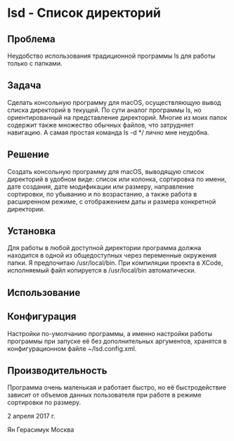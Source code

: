 # lsd - Список директорий

## Проблема
Неудобство использования традиционной программы ls для работы только с папками.

## Задача
Сделать консольную программу для macOS, осуществляющую вывод списка директорий в текущей. По сути аналог программы ls, но ориентированный на представление директорий.
Многие из моих папок содержит также множество обычных файлов, что затрудняет навигацию. А самая простая команда ls -d */ лично мне неудобна.

## Решение
Создать консольную программу для macOS, выводящую список директорий в удобном виде: список или колонка, сортировка по имени, дате создания, дате модификации или размеру, направление сортировки, по убыванию и по возрастанию, а также работа в расширенном режиме, с отображением даты и размера конкретной директории.

## Установка
Для работы в любой доступной директории программа должна находится в одной из общедоступных через переменные окружения папки. Я предпочитаю /usr/local/bin. При компиляции проекта в XCode, исполняемый файл копируется в /usr/local/bin автоматически.

## Использование

## Конфигурация
Настройки по-умолчанию программы, а именно настройки работы программы при запуске её без дополнительных аргументов, хранятся в конфигурационном файле ~/lsd.config.xml.

## Производительность
Программа очень маленькая и работает быстро, но её быстродействие зависит от объемов данных пользователя при работе в режиме сортировки по размеру.

2 апреля 2017 г.

Ян Герасимук
Москва
